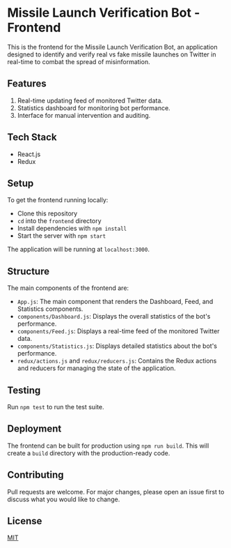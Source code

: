# Missile Launch Verification Bot - Frontend

This is the frontend for the Missile Launch Verification Bot, an application designed to identify and verify real vs fake missile launches on Twitter in real-time to combat the spread of misinformation.

## Features

1. Real-time updating feed of monitored Twitter data.
2. Statistics dashboard for monitoring bot performance.
3. Interface for manual intervention and auditing.

## Tech Stack

- React.js
- Redux

## Setup

To get the frontend running locally:

- Clone this repository
- `cd` into the `frontend` directory
- Install dependencies with `npm install`
- Start the server with `npm start`

The application will be running at `localhost:3000`.

## Structure

The main components of the frontend are:

- `App.js`: The main component that renders the Dashboard, Feed, and Statistics components.
- `components/Dashboard.js`: Displays the overall statistics of the bot's performance.
- `components/Feed.js`: Displays a real-time feed of the monitored Twitter data.
- `components/Statistics.js`: Displays detailed statistics about the bot's performance.
- `redux/actions.js` and `redux/reducers.js`: Contains the Redux actions and reducers for managing the state of the application.

## Testing

Run `npm test` to run the test suite.

## Deployment

The frontend can be built for production using `npm run build`. This will create a `build` directory with the production-ready code.

## Contributing

Pull requests are welcome. For major changes, please open an issue first to discuss what you would like to change.

## License

[MIT](https://choosealicense.com/licenses/mit/)
